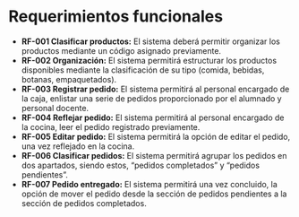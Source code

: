 # Requerimientos funcionales
- **RF-001 Clasificar productos:**
El sistema deberá permitir organizar los productos mediante un código asignado previamente.
- **RF-002 Organización:**
El sistema permitirá estructurar los productos disponibles mediante la clasificación de su tipo (comida, bebidas, botanas, empaquetados). 
- **RF-003 Registrar pedido:** 
El sistema permitirá al personal encargado de la caja, enlistar una serie de pedidos proporcionado por el alumnado y personal docente. 
- **RF-004 Reflejar pedido:**
El sistema permitirá al personal encargado de la cocina, leer el pedido registrado previamente.  
- **RF-005 Editar pedido:**
El sistema permitirá la opción de editar el pedido, una vez reflejado en la cocina. 
- **RF-006 Clasificar pedidos:**
El sistema permitirá agrupar los pedidos en dos apartados, siendo estos, “pedidos completados” y “pedidos pendientes”. 
- **RF-007 Pedido entregado:**
El sistema permitirá una vez concluido, la opción de mover el pedido desde la sección de pedidos pendientes a la sección de pedidos completados.
